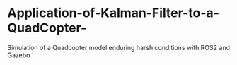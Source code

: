 # Application-of-Kalman-Filter-to-a-QuadCopter-
Simulation of a Quadcopter model enduring harsh conditions with ROS2 and Gazebo
